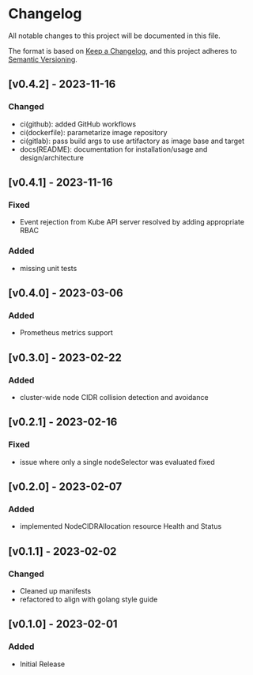 # Changelog

All notable changes to this project will be documented in this file.

The format is based on [Keep a Changelog](https://keepachangelog.com/en/1.0.0/),
and this project adheres to [Semantic Versioning](https://semver.org/spec/v2.0.0.html).

## [v0.4.2] - 2023-11-16
### Changed
- ci(github): added GitHub workflows
- ci(dockerfile): parametarize image repository
- ci(gitlab): pass build args to use artifactory as image base and target
- docs(README): documentation for installation/usage and design/architecture

## [v0.4.1] - 2023-11-16

### Fixed
- Event rejection from Kube API server resolved by adding appropriate RBAC
### Added
- missing unit tests

## [v0.4.0] - 2023-03-06
### Added
- Prometheus metrics support

## [v0.3.0] - 2023-02-22
### Added
- cluster-wide node CIDR collision detection and avoidance

## [v0.2.1] - 2023-02-16
### Fixed
- issue where only a single nodeSelector was evaluated fixed

## [v0.2.0] - 2023-02-07
### Added
- implemented NodeCIDRAllocation resource Health and Status

## [v0.1.1] - 2023-02-02
### Changed
- Cleaned up manifests
- refactored to align with golang style guide

## [v0.1.0] - 2023-02-01
### Added
- Initial Release
